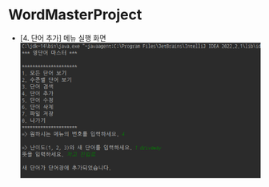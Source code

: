 # WordMasterProject
- [4. 단어 추가] 메뉴 실행 화면<br>
<img src="screenshots/단어 추가 (1).png" title="[4. 단어 추가] 메뉴 실행 화면"></img>
